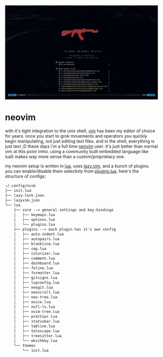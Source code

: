 



![image-20240831121921430](https://github.com/CarlosGT7274/nvim/blob/master/preview/image-20240831121921430.png)


# neovim
with it's tight integration to the unix shell, [vim](http://www.vim.org) has been my editor of choice for years. once you start to grok movements and operators you quickly begin manipulating, not just editing text files. and in the shell, everything is just text ;D these days i'm a full time [neovim](https://neovim.io) user. it's just better than normal vim at this point imho. using a community built embedded language like lua5 makes way more sense than a custom/proprietary one.


my neovim setup is written in [lua](https://neovim.io/doc/user/lua-guide.html), uses [lazy.vim](https://github.com/folke/lazy.nvim), and a bunch of plugins. you can enable/disable them selectivly from [plugins.lua](https://github.com/CarlosGT7274/nvim/tree/master/lua/plugins). here's the structure of configs:

```
~/.config/nvim
├── init.lua
├── lazy-lock.json
├── lazyvim.json
└── lua
    ├── core --> general settings and key-bindings
    │   ├── keymaps.lua
    │   ├── options.lua
    │   └── plugins.lua
    ├── plugins --> each plugin has it's own config
    │   ├── auto-indent.lua
    │   ├── autopairs.lua
    │   ├── blankline.lua
    │   ├── cmp.lua
    │   ├── colorizer.lua
    │   ├── comment.lua
    │   ├── dashboard.lua
    │   ├── feline.lua
    │   ├── formatter.lua
    │   ├── gitsigns.lua
    │   ├── lspconfig.lua
    │   ├── neogit.lua
    │   ├── neoscroll.lua
    │   ├── neo-tree.lua
    │   ├── noice.lua
    │   ├── null-ls.lua
    │   ├── nvim-tree.lua
    │   ├── prettier.lua
    │   ├── statusbar.lua
    │   ├── tabline.lua
    │   ├── telescope.lua
    │   ├── treesitter.lua
    │   └── whichkey.lua
    └── themes
        └── init.lua
```
